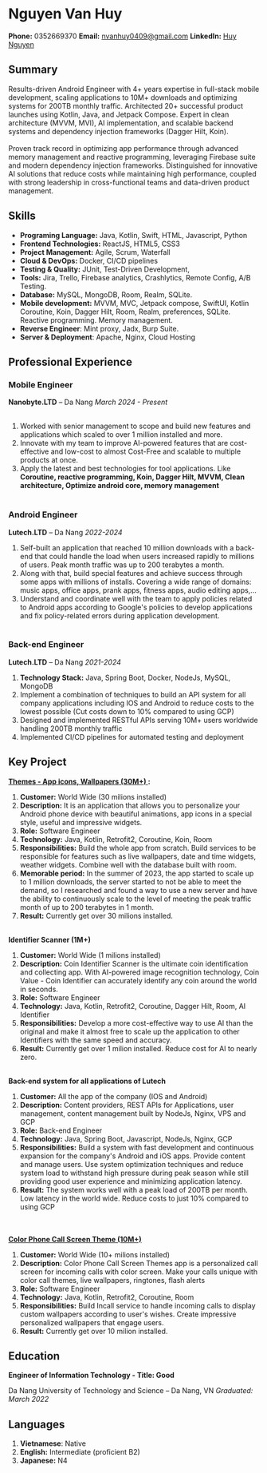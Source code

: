 # Nguyen Van Huy
 
**Phone:** 0352669370
**Email:** nvanhuy0409@gmail.com
**LinkedIn:** [Huy Nguyen](https://www.linkedin.com/in/huy-nguy%E1%BB%85n-3b43a0221/)

## Summary

Results-driven Android Engineer with 4+ years expertise in full-stack mobile development, scaling applications to 10M+ downloads and optimizing systems for 200TB monthly traffic. Architected 20+ successful product launches using Kotlin, Java, and Jetpack Compose. Expert in clean architecture (MVVM, MVI), AI implementation, and scalable backend systems and dependency injection frameworks (Dagger Hilt, Koin).
 <br></br>
 Proven track record in optimizing app performance through advanced memory management and reactive programming, leveraging Firebase suite and modern dependency injection frameworks. Distinguished for innovative AI solutions that reduce costs while maintaining high performance, coupled with strong leadership in cross-functional teams and data-driven product management.

## Skills
- **Programing Language:** Java, Kotlin, Swift, HTML, Javascript, Python
- **Frontend Technologies:** ReactJS, HTML5, CSS3
- **Project Management:** Agile, Scrum, Waterfall
- **Cloud & DevOps:** Docker, CI/CD pipelines
- **Testing & Quality:** JUnit, Test-Driven Development, 
- **Tools:** Jira, Trello, Firebase analytics, Crashlytics, Remote Config, A/B Testing.
- **Database:** MySQL, MongoDB, Room, Realm, SQLite.
- **Mobile development:** MVVM, MVC, Jetpack compose, SwiftUI, Kotlin Coroutine, Koin, Dagger Hilt, Room, Realm, preferences, SQLite. Reactive programming. Memory management. 
- **Reverse Engineer**: Mint proxy, Jadx, Burp Suite.
- **Server & Deployment**: Apache, Nginx, Cloud Hosting
## Professional Experience

### Mobile Engineer
**Nanobyte.LTD** – Da Nang
*March 2024 - Present*
<br></br>
1. Worked with senior management to scope and build new features and applications which scaled to over 1 million installed and more.
1. Innovate with my team to improve AI-powered features that are cost-effective and low-cost to almost Cost-Free and scalable to multiple products at once.
1. Apply the latest and best technologies for tool applications. Like <b>Coroutine, reactive programming, Koin, Dagger Hilt, MVVM, Clean architecture, Optimize android core, memory management </b>
<br></br>


### Android Engineer
**Lutech.LTD** – Da Nang
*2022-2024*
1. Self-built an application that reached 10 million downloads with a back-end that could handle the load when users increased rapidly to millions of users. Peak month traffic was up to 200 terabytes a month.
1. Along with that, build special features and achieve success through some apps with millions of installs. Covering a wide range of domains: music apps, office apps, prank apps, fitness apps, audio editing apps,...
1. Understand and coordinate well with the team to apply policies related to Android apps according to Google's policies to develop applications and fix policy-related errors during application development.
<br></br>


### Back-end Engineer
**Lutech.LTD** – Da Nang
*2021-2024*
1. **Technology Stack:** Java, Spring Boot, Docker, NodeJs, MySQL, MongoDB
1. Implement a combination of techniques to build an API system for all company applications including IOS and Android to reduce costs to the lowest possible (Cut costs down to 10% compared to using GCP)
1. Designed and implemented RESTful APIs serving 10M+ users worldwide handling 200TB monthly traffic
1. Implemented CI/CD pipelines for automated testing and deployment

## Key Project

**[**Themes - App icons, Wallpapers (30M+)** ](https://play.google.com/store/apps/details?id=com.lutech.theme):**

1. **Customer:** World Wide (30 milions installed) 
1. **Description:** It is an application that allows you to personalize your Android phone device with beautiful animations, app icons in a special style, useful and impressive widgets.
1. **Role:** Software Engineer
1. **Technology:** Java, Kotlin, Retrofit2, Coroutine, Koin, Room
1. **Responsibilities:** Build the whole app from scratch. Build services to be responsible for features such as live wallpapers, date and time widgets, weather widgets. Combine well with the database built with room. 
1. **Memorable period:** In the summer of 2023, the app started to scale up to 1 million downloads, the server started to not be able to meet the demand, so I researched and found a way to use a new server and have the ability to continuously scale to the level of meeting the peak traffic month of up to 200 terabytes in 1 month.
1. **Result:** Currently get over 30 milions installed.
<br></br>

**Identifier Scanner (1M+)** 

1. **Customer:** World Wide (1 milions installed) 
1. **Description:** Coin Identifier Scanner is the ultimate coin identification and collecting app. With AI-powered image recognition technology, Coin Value - Coin Identifier can accurately identify any coin around the world in seconds.
1. **Role:** Software Engineer
1. **Technology:** Java, Kotlin, Retrofit2, Coroutine, Dagger Hilt, Room, AI Identifier
1. **Responsibilities:**  Develop a more cost-effective way to use AI than the original and make it almost free to scale up the application to other Identifiers with the same speed and accuracy.
1. **Result:** Currently get over 1 milion installed. Reduce cost for AI to nearly zero.
<br></br>

**Back-end system for all applications of Lutech**

1. **Customer:** All the app of the company (IOS and Android) 
1. **Description:** Content providers, REST APIs for Applications, user management, content management built by NodeJs, Nginx, VPS and GCP
1. **Role:** Back-end Engineer
1. **Technology:** Java, Spring Boot, Javascript, NodeJs, Nginx, GCP
1. **Responsibilities:** Build a system with fast development and continuous expansion for the company's Android and iOS apps. Provide content and manage users. 
Use system optimization techniques and reduce system load to withstand high pressure during peak season while still providing good user experience and minimizing application latency.
1. **Result:** The system works well with a peak load of 200TB per month. Low latency in the world wide. Reduce costs to just 10% compared to using GCP

<br></br>
[**Color Phone Call Screen Theme (10M+)**](https://play.google.com/store/apps/details?id=com.lutech.callcolor)

1. **Customer:** World Wide (10+ milions installed) 
1. **Description:** Color Phone Call Screen Themes app is a personalized call screen for incoming calls with color screen. Make your calls unique with color call themes, live wallpapers, ringtones, flash alerts
1. **Role:** Software Engineer
1. **Technology:** Java, Kotlin, Retrofit2, Coroutine, Room
1. **Responsibilities:**  Build Incall service to handle incoming calls to display custom wallpapers according to user's wishes. Create impressive personalized wallpapers that engage users.
1. **Result:** Currently get over 10 milion installed.


## Education

**Engineer of Information Technology - Title: Good**

Da Nang University of Technology and Science – Da Nang, VN
*Graduated: March 2022*

## Languages

1. **Vietnamese**: Native
1. **English:** Intermediate (proficient B2)
1. **Japanese:** N4



